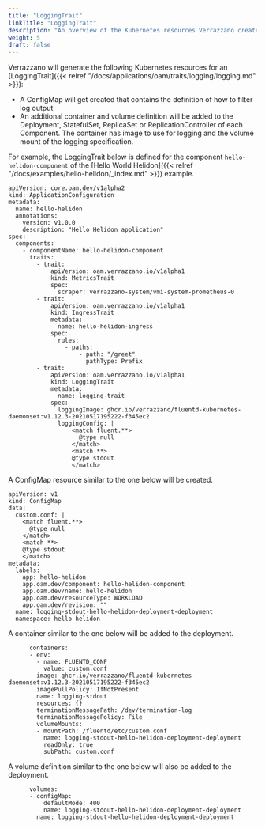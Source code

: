 ```yaml
---
title: "LoggingTrait"
linkTitle: "LoggingTrait"
description: "An overview of the Kubernetes resources Verrazzano creates for an OAM LoggingTrait"
weight: 5
draft: false
---
```


Verrazzano will generate the following Kubernetes resources for an [LoggingTrait]({{< relref "/docs/applications/oam/traits/logging/logging.md" >}}):
* A ConfigMap will get created that contains the definition of how to filter log output
* An additional container and volume definition will be added to the Deployment, StatefulSet, ReplicaSet or ReplicationController of each Component.  The container has image to use for logging and the volume mount of the logging specification.


For example, the LoggingTrait below is defined for the component `hello-helidon-component` of the [Hello World Helidon]({{< relref "/docs/examples/hello-helidon/_index.md" >}}) example.

```
apiVersion: core.oam.dev/v1alpha2
kind: ApplicationConfiguration
metadata:
  name: hello-helidon
  annotations:
    version: v1.0.0
    description: "Hello Helidon application"
spec:
  components:
    - componentName: hello-helidon-component
      traits:
        - trait:
            apiVersion: oam.verrazzano.io/v1alpha1
            kind: MetricsTrait
            spec:
              scraper: verrazzano-system/vmi-system-prometheus-0
        - trait:
            apiVersion: oam.verrazzano.io/v1alpha1
            kind: IngressTrait
            metadata:
              name: hello-helidon-ingress
            spec:
              rules:
                - paths:
                    - path: "/greet"
                      pathType: Prefix
        - trait:
            apiVersion: oam.verrazzano.io/v1alpha1
            kind: LoggingTrait
            metadata:
              name: logging-trait
            spec:
              loggingImage: ghcr.io/verrazzano/fluentd-kubernetes-daemonset:v1.12.3-20210517195222-f345ec2
              loggingConfig: |
                  <match fluent.**>
                    @type null
                  </match>
                  <match **>
                  @type stdout
                  </match>
```

A ConfigMap resource similar to the one below will be created.
```
apiVersion: v1
kind: ConfigMap
data:
  custom.conf: |
    <match fluent.**>
      @type null
    </match>
    <match **>
    @type stdout
    </match>
metadata:
  labels:
    app: hello-helidon
    app.oam.dev/component: hello-helidon-component
    app.oam.dev/name: hello-helidon
    app.oam.dev/resourceType: WORKLOAD
    app.oam.dev/revision: ""
  name: logging-stdout-hello-helidon-deployment-deployment
  namespace: hello-helidon
```

A container similar to the one below will be added to the deployment.
```
      containers:
      - env:
        - name: FLUENTD_CONF
          value: custom.conf
        image: ghcr.io/verrazzano/fluentd-kubernetes-daemonset:v1.12.3-20210517195222-f345ec2
        imagePullPolicy: IfNotPresent
        name: logging-stdout
        resources: {}
        terminationMessagePath: /dev/termination-log
        terminationMessagePolicy: File
        volumeMounts:
        - mountPath: /fluentd/etc/custom.conf
          name: logging-stdout-hello-helidon-deployment-deployment
          readOnly: true
          subPath: custom.conf
```

A volume definition similar to the one below will also be added to the deployment.
```
      volumes:
      - configMap:
          defaultMode: 400
          name: logging-stdout-hello-helidon-deployment-deployment
        name: logging-stdout-hello-helidon-deployment-deployment
```